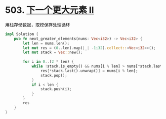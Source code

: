 # 503. [下一个更大元素 II](https://leetcode-cn.com/problems/next-greater-element-ii/)

用栈存储数据，取模保存处理循环

```rust
impl Solution {
    pub fn next_greater_elements(nums: Vec<i32>) -> Vec<i32> {
        let len = nums.len();
        let mut res = (0..len).map(|_| -1i32).collect::<Vec<i32>>();
        let mut stack = Vec::new();
        
        for i in 0..(2 * len) {
            while !stack.is_empty() && nums[i % len] > nums[*stack.last().unwrap()] {
                res[*stack.last().unwrap()] = nums[i % len];
                stack.pop();
            }
            if i < len {
                stack.push(i);
            }
        }
        res
    }
}
```

